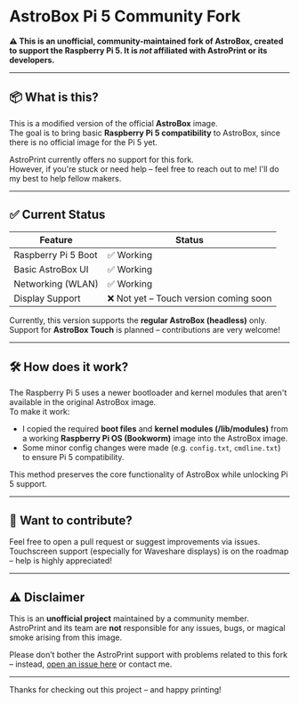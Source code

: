 # AstroBox Pi 5 Community Fork

**⚠️ This is an unofficial, community-maintained fork of AstroBox, created to support the Raspberry Pi 5. It is *not* affiliated with AstroPrint or its developers.**

---

## 📦 What is this?

This is a modified version of the official **AstroBox** image.  
The goal is to bring basic **Raspberry Pi 5 compatibility** to AstroBox, since there is no official image for the Pi 5 yet.

AstroPrint currently offers no support for this fork.  
However, if you're stuck or need help – feel free to reach out to me!
I'll do my best to help fellow makers.

---

## ✅ Current Status

| Feature             | Status         |
|---------------------|----------------|
| Raspberry Pi 5 Boot | ✅ Working     |
| Basic AstroBox UI   | ✅ Working     |
| Networking (WLAN)   | ✅ Working     |
| Display Support     | ❌ Not yet – Touch version coming soon |

Currently, this version supports the **regular AstroBox (headless)** only.  
Support for **AstroBox Touch** is planned – contributions are very welcome!

---

## 🛠️ How does it work?

The Raspberry Pi 5 uses a newer bootloader and kernel modules that aren't available in the original AstroBox image.  
To make it work:

- I copied the required **boot files** and **kernel modules (/lib/modules)** from a working **Raspberry Pi OS (Bookworm)** image into the AstroBox image.
- Some minor config changes were made (e.g. `config.txt`, `cmdline.txt`) to ensure Pi 5 compatibility.

This method preserves the core functionality of AstroBox while unlocking Pi 5 support.

---

## 🙌 Want to contribute?

Feel free to open a pull request or suggest improvements via issues.  
Touchscreen support (especially for Waveshare displays) is on the roadmap – help is highly appreciated!

---

## ⚠️ Disclaimer

This is an **unofficial project** maintained by a community member.  
AstroPrint and its team are **not** responsible for any issues, bugs, or magical smoke arising from this image.

Please don’t bother the AstroPrint support with problems related to this fork – instead, [open an issue here](#) or contact me.

---

Thanks for checking out this project – and happy printing!
